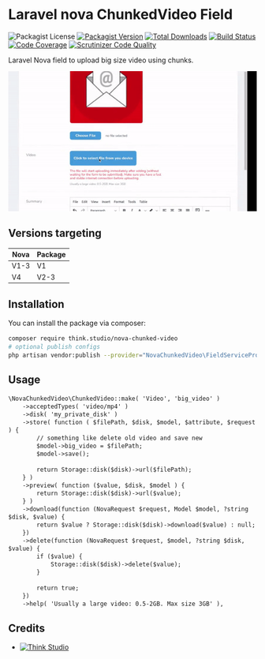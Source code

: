 # Laravel nova ChunkedVideo Field

![Packagist License](https://img.shields.io/packagist/l/think.studio/nova-chunked-video?color=%234dc71f)
[![Packagist Version](https://img.shields.io/packagist/v/think.studio/nova-chunked-video)](https://packagist.org/packages/think.studio/nova-chunked-video)
[![Total Downloads](https://img.shields.io/packagist/dt/think.studio/nova-chunked-video)](https://packagist.org/packages/think.studio/nova-chunked-video)
[![Build Status](https://scrutinizer-ci.com/g/dev-think-one/nova-chunked-video/badges/build.png?b=main)](https://scrutinizer-ci.com/g/dev-think-one/nova-chunked-video/build-status/main)
[![Code Coverage](https://scrutinizer-ci.com/g/dev-think-one/nova-chunked-video/badges/coverage.png?b=main)](https://scrutinizer-ci.com/g/dev-think-one/nova-chunked-video/?branch=main)
[![Scrutinizer Code Quality](https://scrutinizer-ci.com/g/dev-think-one/nova-chunked-video/badges/quality-score.png?b=main)](https://scrutinizer-ci.com/g/dev-think-one/nova-chunked-video/?branch=main)

Laravel Nova field to upload big size video using chunks.

![](doc/assets/video-upload-example.gif)

## Versions targeting

| Nova | Package |
|------|---------|
| V1-3 | V1      |
| V4   | V2-3    |


## Installation

You can install the package via composer:

```bash
composer require think.studio/nova-chunked-video
# optional publish configs
php artisan vendor:publish --provider="NovaChunkedVideo\FieldServiceProvider" --tag="config"
```

## Usage

```injectablephp
\NovaChunkedVideo\ChunkedVideo::make( 'Video', 'big_video' )
    ->acceptedTypes( 'video/mp4' )
    ->disk( 'my_private_disk' )
    ->store( function ( $filePath, $disk, $model, $attribute, $request ) {
        // something like delete old video and save new
        $model->big_video = $filePath;
        $model->save();
        
        return Storage::disk($disk)->url($filePath);
    } )
    ->preview( function ($value, $disk, $model ) {
        return Storage::disk($disk)->url($value);
    } )
    ->download(function (NovaRequest $request, Model $model, ?string $disk, $value) {
        return $value ? Storage::disk($disk)->download($value) : null;
    })
    ->delete(function (NovaRequest $request, $model, ?string $disk, $value) {
        if ($value) {
            Storage::disk($disk)->delete($value);
        }
    
        return true;
    })
    ->help( 'Usually a large video: 0.5-2GB. Max size 3GB' ),
```

## Credits

- [![Think Studio](https://yaroslawww.github.io/images/sponsors/packages/logo-think-studio.png)](https://think.studio/)
